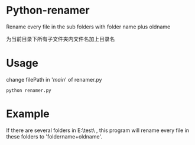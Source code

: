 # Python-renamer
Rename every file in the sub folders with folder name plus oldname

为当前目录下所有子文件夹内文件名加上目录名

# Usage

change filePath in '_main_' of renamer.py

```
python renamer.py
```
# Example

If there are several folders in E:\\test\\ , this program will rename every file in these folders to 'foldername+oldname'.
